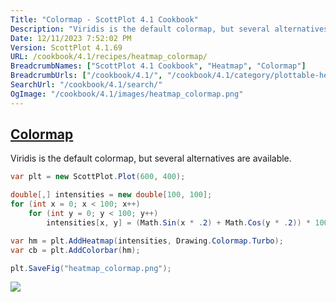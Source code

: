```yaml
---
Title: "Colormap - ScottPlot 4.1 Cookbook"
Description: "Viridis is the default colormap, but several alternatives are available."
Date: 12/11/2023 7:52:02 PM
Version: ScottPlot 4.1.69
URL: /cookbook/4.1/recipes/heatmap_colormap/
BreadcrumbNames: ["ScottPlot 4.1 Cookbook", "Heatmap", "Colormap"]
BreadcrumbUrls: ["/cookbook/4.1/", "/cookbook/4.1/category/plottable-heatmap", "/cookbook/4.1/recipes/heatmap_colormap/"]
SearchUrl: "/cookbook/4.1/search/"
OgImage: "/cookbook/4.1/images/heatmap_colormap.png"
---
```


<h2><a href='/cookbook/4.1/recipes/heatmap_colormap/'>Colormap</a></h2>

Viridis is the default colormap, but several alternatives are available.

```cs
var plt = new ScottPlot.Plot(600, 400);

double[,] intensities = new double[100, 100];
for (int x = 0; x < 100; x++)
    for (int y = 0; y < 100; y++)
        intensities[x, y] = (Math.Sin(x * .2) + Math.Cos(y * .2)) * 100;

var hm = plt.AddHeatmap(intensities, Drawing.Colormap.Turbo);
var cb = plt.AddColorbar(hm);

plt.SaveFig("heatmap_colormap.png");
```

<img src='../../images/heatmap_colormap.png' class='d-block mx-auto my-5' />


